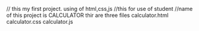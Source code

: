 // this my first project. using of html,css,js
//this for use of student 
//name of this project is CALCULATOR
thir are three files
calculator.html
calculator.css
calculator.js
